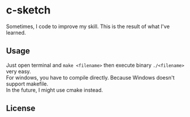 # c-sketch
Sometimes, I code to improve my skill. This is the result of what I've learned.
## Usage
Just open terminal and ```make <filename>``` then execute binary ```./<filename>``` very easy. <br>
For windows, you have to compile directly. Because Windows doesn't support makefile.<br>
In the future, I might use cmake instead.
## License
